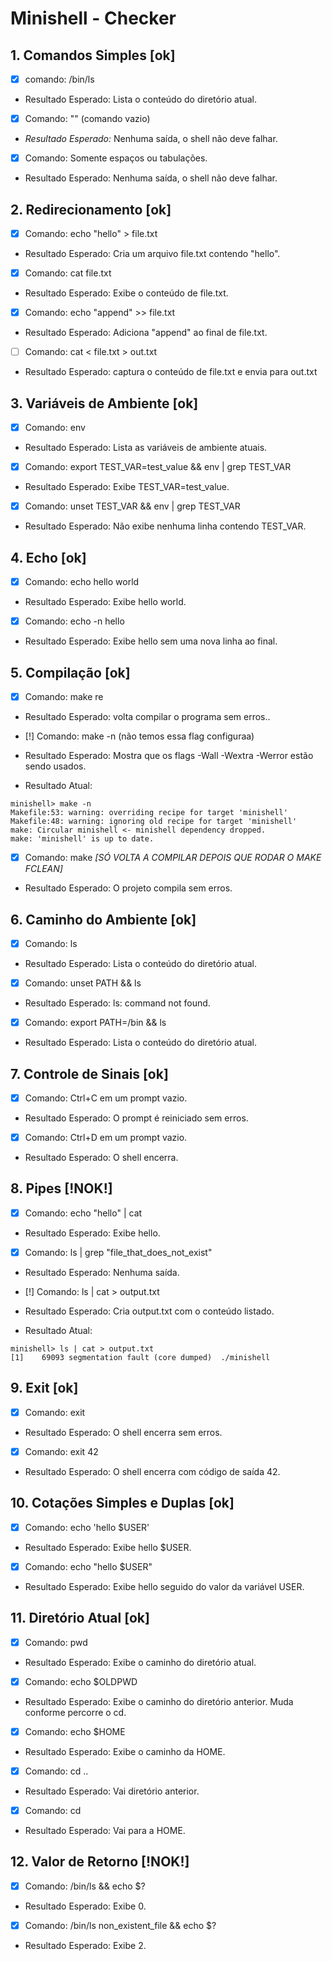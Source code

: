 # Minishell - Checker

## 1. Comandos Simples [ok]

- [x] comando: /bin/ls
- Resultado Esperado: Lista o conteúdo do diretório atual.

- [x] Comando: "" (comando vazio)
- _Resultado Esperado:_ Nenhuma saída, o shell não deve falhar.

- [x] Comando: Somente espaços ou tabulações.
- Resultado Esperado: Nenhuma saída, o shell não deve falhar.

## 2. Redirecionamento [ok]

- [x] Comando: echo "hello" > file.txt
- Resultado Esperado: Cria um arquivo file.txt contendo "hello".

- [x] Comando: cat file.txt
- Resultado Esperado: Exibe o conteúdo de file.txt.

- [x] Comando: echo "append" >> file.txt
- Resultado Esperado: Adiciona "append" ao final de file.txt.

- [ ] Comando: cat < file.txt > out.txt
- Resultado Esperado: captura o conteúdo de file.txt e envia para out.txt

## 3. Variáveis de Ambiente [ok]

- [x] Comando: env
- Resultado Esperado: Lista as variáveis de ambiente atuais.

- [x] Comando: export TEST_VAR=test_value && env | grep TEST_VAR
- Resultado Esperado: Exibe TEST_VAR=test_value.

- [x] Comando: unset TEST_VAR && env | grep TEST_VAR
- Resultado Esperado: Não exibe nenhuma linha contendo TEST_VAR.

## 4. Echo [ok]

- [x] Comando: echo hello world
- Resultado Esperado: Exibe hello world.

- [x] Comando: echo -n hello
- Resultado Esperado: Exibe hello sem uma nova linha ao final.

## 5. Compilação [ok]

- [x] Comando: make re 
- Resultado Esperado: volta compilar o programa sem erros..

- [!] Comando: make -n (não temos essa flag configuraa)
- Resultado Esperado: Mostra que os flags -Wall -Wextra -Werror estão sendo usados.
- Resultado Atual:

```
minishell> make -n
Makefile:53: warning: overriding recipe for target 'minishell'
Makefile:48: warning: ignoring old recipe for target 'minishell'
make: Circular minishell <- minishell dependency dropped.
make: 'minishell' is up to date.
```

- [x] Comando: make _[SÓ VOLTA A COMPILAR DEPOIS QUE RODAR O MAKE FCLEAN]_
- Resultado Esperado: O projeto compila sem erros.

## 6. Caminho do Ambiente [ok]

- [x] Comando: ls
- Resultado Esperado: Lista o conteúdo do diretório atual.

- [x] Comando: unset PATH && ls
- Resultado Esperado: ls: command not found.

- [x] Comando: export PATH=/bin && ls
- Resultado Esperado: Lista o conteúdo do diretório atual.

## 7. Controle de Sinais [ok]

- [x] Comando: Ctrl+C em um prompt vazio.
- Resultado Esperado: O prompt é reiniciado sem erros.

- [x] Comando: Ctrl+D em um prompt vazio.
- Resultado Esperado: O shell encerra.

## 8. Pipes [!NOK!]

- [x] Comando: echo "hello" | cat
- Resultado Esperado: Exibe hello.

- [x] Comando: ls | grep "file_that_does_not_exist"
- Resultado Esperado: Nenhuma saída.

- [!] Comando: ls | cat > output.txt
- Resultado Esperado: Cria output.txt com o conteúdo listado.
- Resultado Atual:

```
minishell> ls | cat > output.txt
[1]    69093 segmentation fault (core dumped)  ./minishell
```

## 9. Exit [ok]

- [x] Comando: exit
- Resultado Esperado: O shell encerra sem erros.

- [x] Comando: exit 42
- Resultado Esperado: O shell encerra com código de saída 42.

## 10. Cotações Simples e Duplas [ok]

- [x] Comando: echo 'hello $USER'
- Resultado Esperado: Exibe hello $USER.

- [x] Comando: echo "hello $USER"
- Resultado Esperado: Exibe hello seguido do valor da variável USER.

## 11. Diretório Atual [ok]

- [x] Comando: pwd
- Resultado Esperado: Exibe o caminho do diretório atual.

- [x] Comando: echo $OLDPWD
- Resultado Esperado: Exibe o caminho do diretório anterior. Muda conforme percorre o cd.

- [x] Comando: echo $HOME
- Resultado Esperado: Exibe o caminho da HOME.

- [x] Comando: cd ..
- Resultado Esperado: Vai diretório anterior.

- [x] Comando: cd
- Resultado Esperado: Vai para a HOME.

## 12. Valor de Retorno [!NOK!]

- [x] Comando: /bin/ls && echo $?
- Resultado Esperado: Exibe 0.

- [x] Comando: /bin/ls non_existent_file && echo $?
- Resultado Esperado: Exibe 2.
